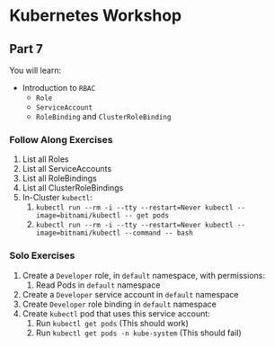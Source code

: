 # Kubernetes Workshop

## Part 7

You will learn:

- Introduction to `RBAC`
  - `Role`
  - `ServiceAccount`
  - `RoleBinding` and `ClusterRoleBinding`

### Follow Along Exercises

1. List all Roles
2. List all ServiceAccounts
3. List all RoleBindings
4. List all ClusterRoleBindings
5. In-Cluster `kubectl`:
   1. `kubectl run --rm -i --tty --restart=Never kubectl --image=bitnami/kubectl -- get pods`
   2. `kubectl run --rm -i --tty --restart=Never kubectl --image=bitnami/kubectl --command -- bash`

### Solo Exercises

1. Create a `Developer` role, in `default` namespace, with permissions:
   1. Read Pods in `default` namespace
2. Create a `Developer` service account in `default` namespace
3. Create `Developer` role binding in `default` namespace
4. Create `kubectl` pod that uses this service account:
   1. Run `kubectl get pods` (This should work)
   2. Run `kubectl get pods -n kube-system` (This should fail)
